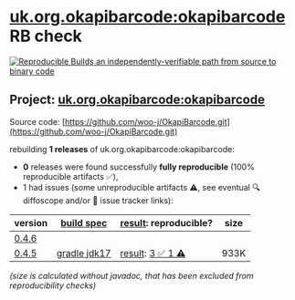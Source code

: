 [uk.org.okapibarcode:okapibarcode](https://central.sonatype.com/artifact/uk.org.okapibarcode/okapibarcode/versions) RB check
=======

[![Reproducible Builds](https://reproducible-builds.org/images/logos/rb.svg) an independently-verifiable path from source to binary code](https://reproducible-builds.org/)

## Project: [uk.org.okapibarcode:okapibarcode](https://central.sonatype.com/artifact/uk.org.okapibarcode/okapibarcode/versions)

Source code: [https://github.com/woo-j/OkapiBarcode.git](https://github.com/woo-j/OkapiBarcode.git)

rebuilding **1 releases** of uk.org.okapibarcode:okapibarcode:
- **0** releases were found successfully **fully reproducible** (100% reproducible artifacts :white_check_mark:),
- 1 had issues (some unreproducible artifacts :warning:, see eventual :mag: diffoscope and/or :memo: issue tracker links):

| version | [build spec](/BUILDSPEC.md) | [result](https://reproducible-builds.org/docs/jvm/): reproducible? | size |
| -- | --------- | ------ | -- |
| [0.4.6](https://central.sonatype.com/artifact/uk.org.okapibarcode/okapibarcode/0.4.6/pom) | | | |
| [0.4.5](https://central.sonatype.com/artifact/uk.org.okapibarcode/okapibarcode/0.4.5/pom) | [gradle jdk17](okapibarcode-0.4.5.buildspec) | [result](okapibarcode-0.4.5.buildinfo): [3 :white_check_mark:  1 :warning:](okapibarcode-0.4.5.buildcompare) | 933K |

<i>(size is calculated without javadoc, that has been excluded from reproducibility checks)</i>
